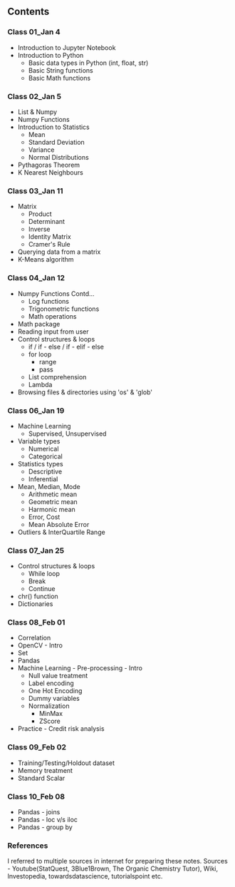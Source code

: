 ## Contents
### Class 01_Jan 4
- Introduction to Jupyter Notebook
- Introduction to Python
    - Basic data types in Python (int, float, str)
    - Basic String functions
    - Basic Math functions
### Class 02_Jan 5
- List & Numpy
- Numpy Functions
- Introduction to Statistics
    - Mean
    - Standard Deviation
    - Variance
    - Normal Distributions
- Pythagoras Theorem
- K Nearest Neighbours
### Class 03_Jan 11
- Matrix
    - Product
    - Determinant
    - Inverse
    - Identity Matrix
    - Cramer's Rule
- Querying data from a matrix
- K-Means algorithm
### Class 04_Jan 12
- Numpy Functions Contd...
    - Log functions
    - Trigonometric functions
    - Math operations
- Math package
- Reading input from user
- Control structures & loops
    - if / if - else / if - elif - else
    - for loop
        - range
        - pass
    - List comprehension
    - Lambda
- Browsing files & directories using 'os' & 'glob'
### Class 06_Jan 19
- Machine Learning
    - Supervised, Unsupervised
- Variable types
    - Numerical
    - Categorical
- Statistics types
    - Descriptive
    - Inferential
- Mean, Median, Mode
    - Arithmetic mean
    - Geometric mean
    - Harmonic mean
    - Error, Cost
    - Mean Absolute Error
- Outliers & InterQuartile Range
### Class 07_Jan 25
- Control structures & loops
    - While loop
    - Break
    - Continue
- chr() function
- Dictionaries
### Class 08_Feb 01
- Correlation
- OpenCV - Intro
- Set
- Pandas
- Machine Learning - Pre-processing - Intro
    - Null value treatment
    - Label encoding
    - One Hot Encoding
    - Dummy variables
    - Normalization
        - MinMax
        - ZScore
- Practice - Credit risk analysis

### Class 09_Feb 02
- Training/Testing/Holdout dataset
- Memory treatment
- Standard Scalar

### Class 10_Feb 08
- Pandas - joins
- Pandas - loc v/s iloc
- Pandas - group by

### References
I referred to multiple sources in internet for preparing these notes. Sources - Youtube(StatQuest, 3Blue1Brown, The Organic Chemistry Tutor), Wiki, Investopedia, towardsdatascience, tutorialspoint etc.
